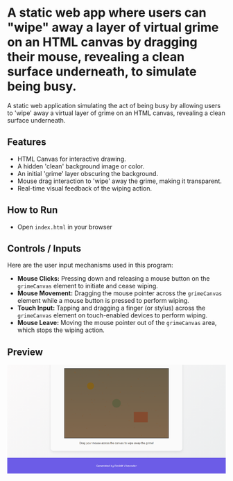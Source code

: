# A static web app where users can "wipe" away a layer of virtual grime on an HTML canvas by dragging their mouse, revealing a clean surface underneath, to simulate being busy.

A static web application simulating the act of being busy by allowing users to 'wipe' away a virtual layer of grime on an HTML canvas, revealing a clean surface underneath.

## Features
- HTML Canvas for interactive drawing.
- A hidden 'clean' background image or color.
- An initial 'grime' layer obscuring the background.
- Mouse drag interaction to 'wipe' away the grime, making it transparent.
- Real-time visual feedback of the wiping action.

## How to Run
- Open `index.html` in your browser

## Controls / Inputs
Here are the user input mechanisms used in this program:

*   **Mouse Clicks:** Pressing down and releasing a mouse button on the `grimeCanvas` element to initiate and cease wiping.
*   **Mouse Movement:** Dragging the mouse pointer across the `grimeCanvas` element while a mouse button is pressed to perform wiping.
*   **Touch Input:** Tapping and dragging a finger (or stylus) across the `grimeCanvas` element on touch-enabled devices to perform wiping.
*   **Mouse Leave:** Moving the mouse pointer out of the `grimeCanvas` area, which stops the wiping action.


## Preview
![Screenshot](../../../screenshots/project_025.png)
